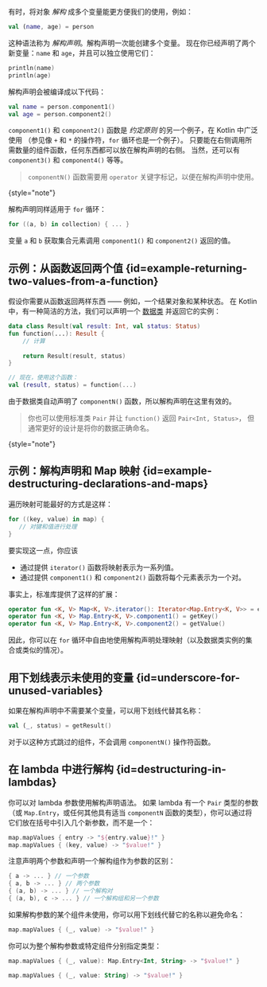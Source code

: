 [//]: # (title: 解构声明)

有时，将对象 *解构* 成多个变量能更方便我们的使用，例如：

```kotlin
val (name, age) = person 
```

这种语法称为 *解构声明*。解构声明一次能创建多个变量。
现在你已经声明了两个新变量：`name` 和 `age`，并且可以独立使用它们：

```kotlin
println(name)
println(age)
```

解构声明会被编译成以下代码：

```kotlin
val name = person.component1()
val age = person.component2()
```

`component1()` 和 `component2()` 函数是 *约定原则* 的另一个例子，在 Kotlin 中广泛使用
（参见像 `+` 和 `*` 的操作符，`for` 循环也是一个例子）。
只要能在右侧调用所需数量的组件函数，任何东西都可以放在解构声明的右侧。
当然，还可以有 `component3()` 和 `component4()` 等等。

> `componentN()` 函数需要用 `operator` 关键字标记，以便在解构声明中使用。
>
{style="note"}

解构声明同样适用于 `for` 循环：

```kotlin
for ((a, b) in collection) { ... }
```

变量 `a` 和 `b` 获取集合元素调用 `component1()` 和 `component2()` 返回的值。

## 示例：从函数返回两个值 {id=example-returning-two-values-from-a-function}

假设你需要从函数返回两样东西 —— 例如，一个结果对象和某种状态。
在 Kotlin 中，有一种简洁的方法，我们可以声明一个 [数据类](data-classes.md) 并返回它的实例：

```kotlin
data class Result(val result: Int, val status: Status)
fun function(...): Result {
    // 计算
    
    return Result(result, status)
}

// 现在，使用这个函数：
val (result, status) = function(...)
```

由于数据类自动声明了 `componentN()` 函数，所以解构声明在这里有效的。

> 你也可以使用标准类 `Pair` 并让 `function()` 返回 `Pair<Int, Status>`，
> 但通常更好的设计是将你的数据正确命名。
>
{style="note"}

## 示例：解构声明和 Map 映射 {id=example-destructuring-declarations-and-maps}

遍历映射可能最好的方式是这样：

```kotlin
for ((key, value) in map) {
   // 对键和值进行处理
}
```

要实现这一点，你应该

* 通过提供 `iterator()` 函数将映射表示为一系列值。
* 通过提供 `component1()` 和 `component2()` 函数将每个元素表示为一个对。

事实上，标准库提供了这样的扩展：

```kotlin
operator fun <K, V> Map<K, V>.iterator(): Iterator<Map.Entry<K, V>> = entrySet().iterator()
operator fun <K, V> Map.Entry<K, V>.component1() = getKey()
operator fun <K, V> Map.Entry<K, V>.component2() = getValue()
```

因此，你可以在 `for` 循环中自由地使用解构声明处理映射（以及数据类实例的集合或类似的情况）。

## 用下划线表示未使用的变量 {id=underscore-for-unused-variables}

如果在解构声明中不需要某个变量，可以用下划线代替其名称：

```kotlin
val (_, status) = getResult()
```

对于以这种方式跳过的组件，不会调用 `componentN()` 操作符函数。

## 在 lambda 中进行解构 {id=destructuring-in-lambdas}

你可以对 lambda 参数使用解构声明语法。
如果 lambda 有一个 `Pair` 类型的参数（或 `Map.Entry`，或任何其他具有适当 `componentN` 函数的类型），你可以通过将它们放在括号中引入几个新参数，而不是一个：

```kotlin
map.mapValues { entry -> "${entry.value}!" }
map.mapValues { (key, value) -> "$value!" }
```

注意声明两个参数和声明一个解构组作为参数的区别：

```kotlin
{ a -> ... } // 一个参数
{ a, b -> ... } // 两个参数
{ (a, b) -> ... } // 一个解构对
{ (a, b), c -> ... } // 一个解构组和另一个参数
```

如果解构参数的某个组件未使用，你可以用下划线代替它的名称以避免命名：

```kotlin
map.mapValues { (_, value) -> "$value!" }
```

你可以为整个解构参数或特定组件分别指定类型：

```kotlin
map.mapValues { (_, value): Map.Entry<Int, String> -> "$value!" }

map.mapValues { (_, value: String) -> "$value!" }
```

